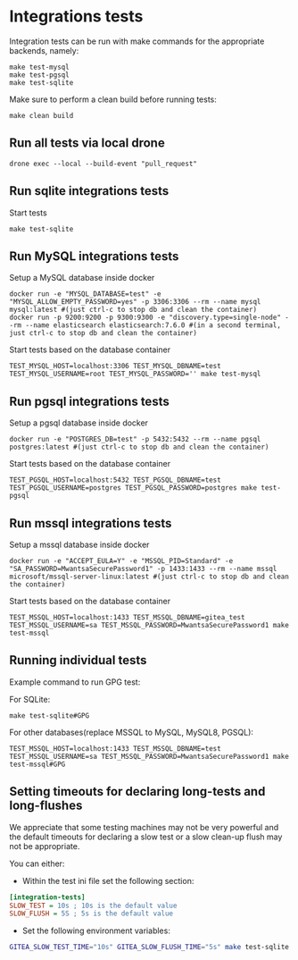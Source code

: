 # Integrations tests

Integration tests can be run with make commands for the
appropriate backends, namely:
```shell
make test-mysql
make test-pgsql
make test-sqlite
```

Make sure to perform a clean build before running tests:
```
make clean build
```

## Run all tests via local drone
```
drone exec --local --build-event "pull_request"
```

## Run sqlite integrations tests
Start tests
```
make test-sqlite
```

## Run MySQL integrations tests
Setup a MySQL database inside docker
```
docker run -e "MYSQL_DATABASE=test" -e "MYSQL_ALLOW_EMPTY_PASSWORD=yes" -p 3306:3306 --rm --name mysql mysql:latest #(just ctrl-c to stop db and clean the container)
docker run -p 9200:9200 -p 9300:9300 -e "discovery.type=single-node" --rm --name elasticsearch elasticsearch:7.6.0 #(in a second terminal, just ctrl-c to stop db and clean the container)
```
Start tests based on the database container
```
TEST_MYSQL_HOST=localhost:3306 TEST_MYSQL_DBNAME=test TEST_MYSQL_USERNAME=root TEST_MYSQL_PASSWORD='' make test-mysql
```

## Run pgsql integrations tests
Setup a pgsql database inside docker
```
docker run -e "POSTGRES_DB=test" -p 5432:5432 --rm --name pgsql postgres:latest #(just ctrl-c to stop db and clean the container)
```
Start tests based on the database container
```
TEST_PGSQL_HOST=localhost:5432 TEST_PGSQL_DBNAME=test TEST_PGSQL_USERNAME=postgres TEST_PGSQL_PASSWORD=postgres make test-pgsql
```

## Run mssql integrations tests
Setup a mssql database inside docker
```
docker run -e "ACCEPT_EULA=Y" -e "MSSQL_PID=Standard" -e "SA_PASSWORD=MwantsaSecurePassword1" -p 1433:1433 --rm --name mssql microsoft/mssql-server-linux:latest #(just ctrl-c to stop db and clean the container)
```
Start tests based on the database container
```
TEST_MSSQL_HOST=localhost:1433 TEST_MSSQL_DBNAME=gitea_test TEST_MSSQL_USERNAME=sa TEST_MSSQL_PASSWORD=MwantsaSecurePassword1 make test-mssql
```

## Running individual tests

Example command to run GPG test:

For SQLite:

```
make test-sqlite#GPG
```

For other databases(replace MSSQL to MySQL, MySQL8, PGSQL):

```
TEST_MSSQL_HOST=localhost:1433 TEST_MSSQL_DBNAME=test TEST_MSSQL_USERNAME=sa TEST_MSSQL_PASSWORD=MwantsaSecurePassword1 make test-mssql#GPG
```

## Setting timeouts for declaring long-tests and long-flushes

We appreciate that some testing machines may not be very powerful and
the default timeouts for declaring a slow test or a slow clean-up flush
may not be appropriate.

You can either:

* Within the test ini file set the following section:

```ini
[integration-tests]
SLOW_TEST = 10s ; 10s is the default value
SLOW_FLUSH = 5S ; 5s is the default value
```

* Set the following environment variables:

```bash
GITEA_SLOW_TEST_TIME="10s" GITEA_SLOW_FLUSH_TIME="5s" make test-sqlite
```
